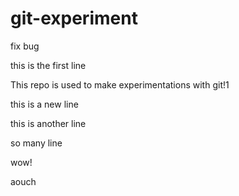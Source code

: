 # git-experiment

fix bug 

this is the first line

This repo is used to make experimentations with git!1

this is a new line

this is another line

so many line

wow!

aouch